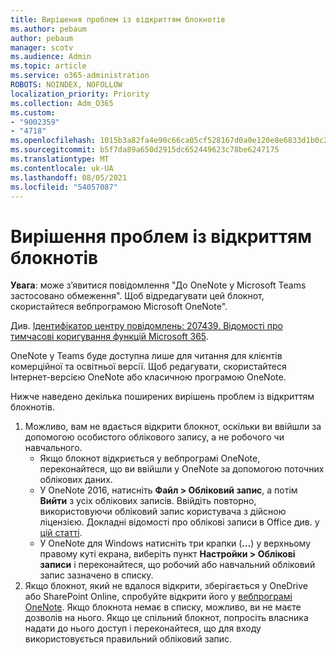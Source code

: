 ```yaml
---
title: Вирішення проблем із відкриттям блокнотів
ms.author: pebaum
author: pebaum
manager: scotv
ms.audience: Admin
ms.topic: article
ms.service: o365-administration
ROBOTS: NOINDEX, NOFOLLOW
localization_priority: Priority
ms.collection: Adm_O365
ms.custom:
- "9002359"
- "4718"
ms.openlocfilehash: 1015b3a82fa4e90c66ca05cf528167d0a0e120e8e6833d1b0c21948f453436b8
ms.sourcegitcommit: b5f7da89a650d2915dc652449623c78be6247175
ms.translationtype: MT
ms.contentlocale: uk-UA
ms.lasthandoff: 08/05/2021
ms.locfileid: "54057087"
---
```

# <a name="fix-issues-with-opening-notebooks"></a>Вирішення проблем із відкриттям блокнотів

**Увага**: може з’явитися повідомлення "До OneNote у Microsoft Teams застосовано обмеження". Щоб відредагувати цей блокнот, скористайтеся вебпрограмою Microsoft OneNote".

Див. [Ідентифікатор центру повідомлень: 207439. Відомості про тимчасові коригування функцій Microsoft 365](https://admin.microsoft.com/Adminportal/Home?source=applauncher#MessageCenter?id=MC207439).

OneNote у Teams буде доступна лише для читання для клієнтів комерційної та освітньої версії. Щоб редагувати, скористайтеся Інтернет-версією OneNote або класичною програмою OneNote.

Нижче наведено декілька поширених вирішень проблем із відкриттям блокнотів.

1. Можливо, вам не вдається відкрити блокнот, оскільки ви ввійшли за допомогою особистого облікового запису, а не робочого чи навчального.
    - Якщо блокнот відкриється у вебпрограмі OneNote, переконайтеся, що ви ввійшли у OneNote за допомогою поточних облікових даних.
    - У OneNote 2016, натисніть **Файл > Обліковий запис**, а потім **Вийти** з усіх облікових записів. Ввійдіть повторно, використовуючи обліковий запис користувача з дійсною ліцензією. Докладні відомості про облікові записи в Office див. у [цій статті](https://support.office.com/article/accounts-in-office-628ea040-f265-49de-b986-be09c3ebf8a9). 
    - У OneNote для Windows натисніть три крапки (**...**) у верхньому правому куті екрана, виберіть пункт **Настройки > Облікові записи** і переконайтеся, що робочий або навчальний обліковий запис зазначено в списку. 
2. Якщо блокнот, який не вдалося відкрити, зберігається у OneDrive або SharePoint Online, спробуйте відкрити його у [вебпрограмі OneNote](https://onenote.com). Якщо блокнота немає в списку, можливо, ви не маєте дозволів на нього. Якщо це спільний блокнот, попросіть власника надати до нього доступ і переконайтеся, що для входу використовується правильний обліковий запис.
